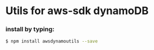 # Utils for aws-sdk dynamoDB

### install by typing:
```bash
$ npm install awsdynamoutils --save
```